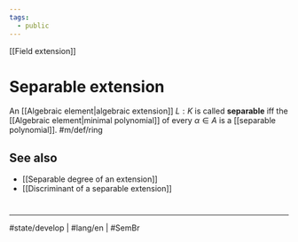 ```yaml
---
tags:
  - public
---
```

[[Field extension]]
# Separable extension

An [[Algebraic element|algebraic extension]] $L : K$ is called **separable** iff the [[Algebraic element|minimal polynomial]] of every $\alpha \in A$ is a [[separable polynomial]]. #m/def/ring 

## See also

- [[Separable degree of an extension]]
- [[Discriminant of a separable extension]]

#
---
#state/develop | #lang/en | #SemBr
